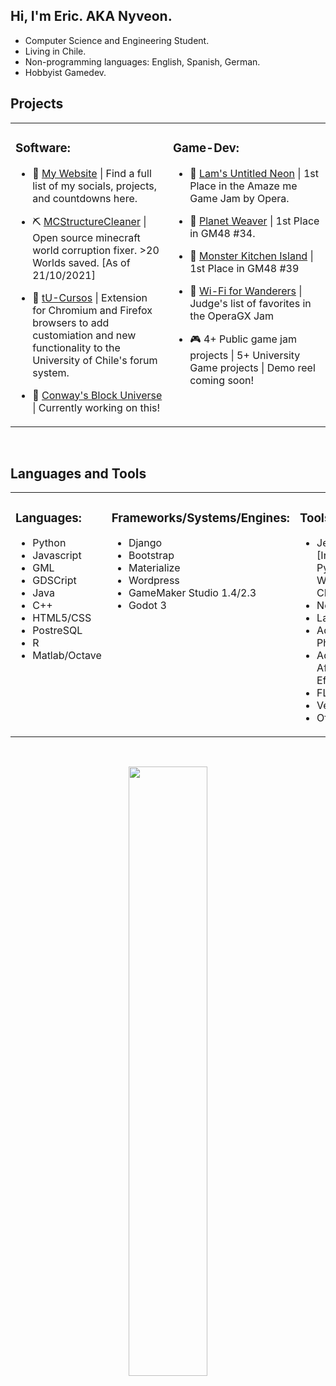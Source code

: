 ## Hi, I'm Eric. AKA Nyveon.  
  

- Computer Science and Engineering Student.
- Living in Chile.
- Non-programming languages: English, Spanish, German.
- Hobbyist Gamedev.  
 

## Projects  
<table><tr><td valign="top" width="50%"> 

  ### Software:
  
  - 🦀 [My Website](https://github.com/Nyveon/MCStructureCleaner) | Find a full list of my socials, projects, and countdowns here.  


  - ⛏ [MCStructureCleaner](https://github.com/Nyveon/MCStructureCleaner) | Open source minecraft world corruption fixer. >20 Worlds saved. [As of 21/10/2021]  


  - 📕 [tU-Cursos](https://github.com/Nyveon/tu-cursos) | Extension for Chromium and Firefox browsers to add customiation and new functionality to the University of Chile's forum system.  


  - 🤔 [Conway's Block Universe](https://github.com/Nyveon/Conways-Block-Universe) | Currently working on this!


</td><td valign="top" width="50%">
  
  ### Game-Dev:
  
  - 🥇 [Lam's Untitled Neon](https://itch.io/jam/amaze-me-game-jam/rate/1097884) | 1st Place in the Amaze me Game Jam by Opera.  


  - 🥇 [Planet Weaver](https://gm48.net/game/1578/planet-weaver) | 1st Place in GM48 #34.  


  - 🥇 [Monster Kitchen Island](https://gm48.net/game/1929/monster-kitchen-island) | 1st Place in GM48 #39  


  - 🏅 [Wi-Fi for Wanderers](https://gamejolt.com/games/wanderers/639151) | Judge's list of favorites in the OperaGX Jam  


  - 🎮 4+ Public game jam projects | 5+ University Game projects | Demo reel coming soon!  


</td></tr></table>  

<br/>  


## Languages and Tools  
<table><tr><td valign="top" width="33%">
  
  ### Languages:
    
  - Python 
  - Javascript
  - GML
  - GDSCript
  - Java
  - C++
  - HTML5/CSS
  - PostreSQL
  - R
  - Matlab/Octave
  
  </td>
  <td valign="top" width="33%">

  ### Frameworks/Systems/Engines:
  - Django
  - Bootstrap
  - Materialize
  - Wordpress
  - GameMaker Studio 1.4/2.3
  - Godot 3
    
  </td>
  <td valign="top" width="33%">

  ### Tools:
  - JetBrains [IntelliJ, Pycharm, WebStorm, CLion]
  - Notepad++
  - Latex
  - Adobe Photoshop
  - Adobe After Effects
  - FL Studio
  - Vegas Pro
  - Office356
 
    
  </td>
</td></tr></table>


<br/>  

<p align="center">
  <img src="https://github-readme-stats.vercel.app/api?username=Nyveon&show_icons=true&hide_border=true&count_private=true&theme=radical" style="width: 50%" />
</p>
